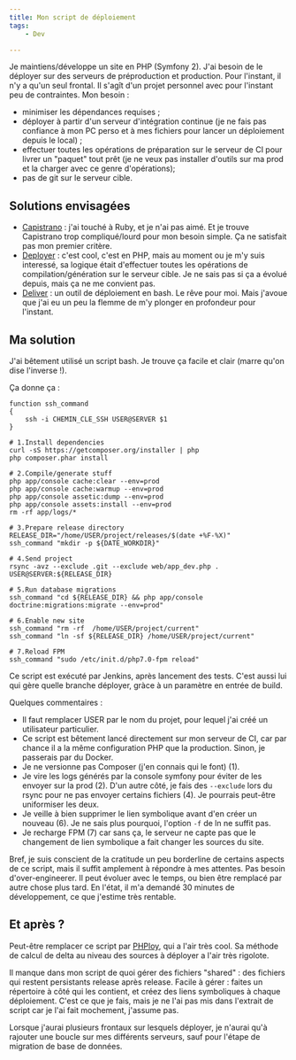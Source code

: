 ```yaml
---
title: Mon script de déploiement
tags:
    - Dev

---
```


Je maintiens/développe un site en PHP (Symfony 2). J'ai besoin de le déployer sur des serveurs de préproduction et production. Pour l'instant, il n'y a qu'un seul frontal. Il s'agît d'un projet personnel avec pour l'instant peu de contraintes. Mon besoin :

* minimiser les dépendances requises ;
* déployer à partir d'un serveur d'intégration continue (je ne fais pas confiance à mon PC perso et à mes fichiers pour lancer un déploiement depuis le local) ;
* effectuer toutes les opérations de préparation sur le serveur de CI pour livrer un "paquet" tout prêt (je ne veux pas installer d'outils sur ma prod et la charger avec ce genre d'opérations);
* pas de git sur le serveur cible.

<!--more-->

## Solutions envisagées

* [Capistrano](http://capistranorb.com/) : j'ai touché à Ruby, et je n'ai pas aimé. Et je trouve Capistrano trop compliqué/lourd pour mon besoin simple. Ça ne satisfait pas mon premier critère.
* [Deployer](http://deployer.org/) : c'est cool, c'est en PHP, mais au moment ou je m'y suis interessé, sa logique était d'effectuer toutes les opérations de compilation/génération sur le serveur cible. Je ne sais pas si ça a évolué depuis, mais ça ne me convient pas.
* [Deliver](https://github.com/gerhard/deliver) : un outil de déploiement en bash. Le rêve pour moi. Mais j'avoue que j'ai eu un peu la flemme de m'y plonger en profondeur pour l'instant.


## Ma solution

J'ai bêtement utilisé un script bash. Je trouve ça facile et clair (marre qu'on dise l'inverse !).

Ça donne ça :

```
function ssh_command
{
    ssh -i CHEMIN_CLE_SSH USER@SERVER $1
}

# 1.Install dependencies
curl -sS https://getcomposer.org/installer | php
php composer.phar install

# 2.Compile/generate stuff
php app/console cache:clear --env=prod
php app/console cache:warmup --env=prod
php app/console assetic:dump --env=prod
php app/console assets:install --env=prod
rm -rf app/logs/*

# 3.Prepare release directory
RELEASE_DIR="/home/USER/project/releases/$(date +%F-%X)"
ssh_command "mkdir -p ${DATE_WORKDIR}"

# 4.Send project
rsync -avz --exclude .git --exclude web/app_dev.php . USER@SERVER:${RELEASE_DIR}

# 5.Run database migrations
ssh_command "cd ${RELEASE_DIR} && php app/console doctrine:migrations:migrate --env=prod"

# 6.Enable new site
ssh_command "rm -rf  /home/USER/project/current"
ssh_command "ln -sf ${RELEASE_DIR} /home/USER/project/current"

# 7.Reload FPM
ssh_command "sudo /etc/init.d/php7.0-fpm reload"

```

Ce script est exécuté par Jenkins, après lancement des tests. C'est aussi lui qui gère quelle branche déployer, gràce à un paramètre en entrée de build.

Quelques commentaires :

* Il faut remplacer USER par le nom du projet, pour lequel j'ai créé un utilisateur particulier.
* Ce script est bêtement lancé directement sur mon serveur de CI, car par chance il a la même configuration PHP que la production. Sinon, je passerais par du Docker.
* Je ne versionne pas Composer (j'en connais qui le font) (1).
* Je vire les logs générés par la console symfony pour éviter de les envoyer sur la prod (2). D'un autre côté, je fais des `--exclude` lors du rsync pour ne pas envoyer certains fichiers (4). Je pourrais peut-être uniformiser les deux.
* Je veille à bien supprimer le lien symbolique avant d'en créer un nouveau (6). Je ne sais plus pourquoi, l'option `-f` de ln ne suffit pas.
* Je recharge FPM (7) car sans ça, le serveur ne capte pas que le changement de lien symbolique a fait changer les sources du site.

Bref, je suis conscient de la cratitude un peu borderline de certains aspects de ce script, mais il suffit amplement à répondre à mes attentes. Pas besoin d'over-engineerer. Il peut évoluer avec le temps, ou bien être remplacé par autre chose plus tard. En l'état, il m'a demandé 30 minutes de développement, ce que j'estime très rentable.

## Et après ?

Peut-être remplacer ce script par [PHPloy](http://blog.epoc.fr/2016/05/27/deployer-simplement-ses-projets-avec-phploy/), qui a l'air très cool. Sa méthode de calcul de delta au niveau des sources à déployer a l'air très rigolote.

Il manque dans mon script de quoi gérer des fichiers "shared" : des fichiers qui restent persistants release après release. Facile à gérer : faites un répertoire à côté qui les contient, et créez des liens symboliques à chaque déploiement. C'est ce que je fais, mais je ne l'ai pas mis dans l'extrait de script car je l'ai fait mochement, j'assume pas.

Lorsque j'aurai plusieurs frontaux sur lesquels déployer, je n'aurai qu'à rajouter une boucle sur mes différents serveurs, sauf pour l'étape de migration de base de données.
